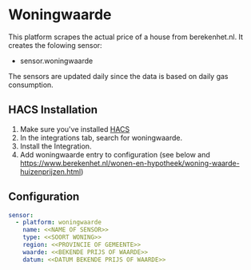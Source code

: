# Woningwaarde
This platform scrapes the actual price of a house from berekenhet.nl. It creates the folowing sensor:

- sensor.woningwaarde

The sensors are updated daily since the data is based on daily gas consumption.

## HACS Installation
1. Make sure you've installed [HACS](https://hacs.xyz/docs/installation/prerequisites)
2. In the integrations tab, search for woningwaarde.
3. Install the Integration.
4. Add woningwaarde entry to configuration (see below and https://www.berekenhet.nl/wonen-en-hypotheek/woning-waarde-huizenprijzen.html)


## Configuration
```yaml
sensor:
  - platform: woningwaarde
    name: <<NAME OF SENSOR>>
    type: <<SOORT WONING>>
    region: <<PROVINCIE OF GEMEENTE>>
    waarde: <<BEKENDE PRIJS OF WAARDE>>
    datum: <<DATUM BEKENDE PRIJS OF WAARDE>>
```
